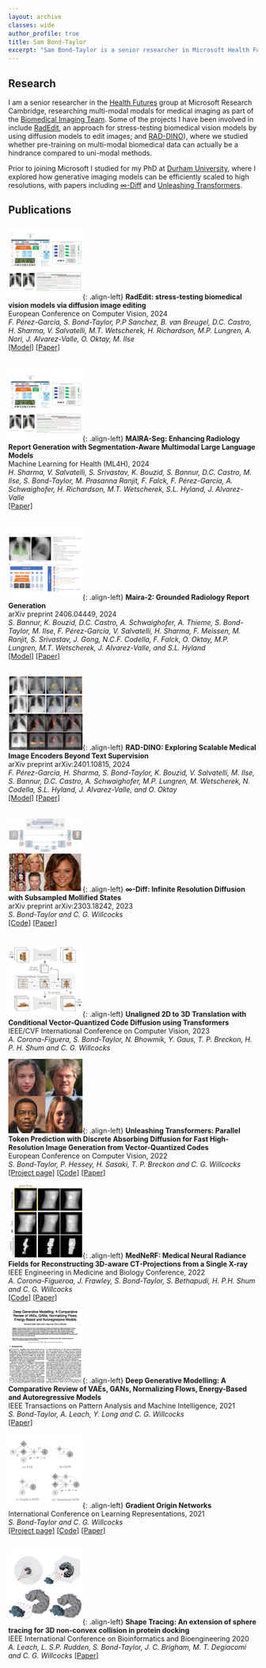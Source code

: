 ```yaml
---
layout: archive
classes: wide
author_profile: true
title: Sam Bond-Taylor
excerpt: "Sam Bond-Taylor is a senior researcher in Microsoft Health Futures UK."
---
```


## Research
I am a senior researcher in the [Health Futures](https://www.microsoft.com/en-us/research/research-area/medical-health-genomics) group at Microsoft Research Cambridge, researching multi-modal modals for medical imaging as part of the [Biomedical Imaging Team](https://www.microsoft.com/en-us/research/group/biomedical-imaging). Some of the projects I have been involved in include [RadEdit](https://arxiv.org/abs/2312.12865), an approach for stress-testing biomedical vision models by using diffusion models to edit images; and [RAD-DINO](https://arxiv.org/abs/2401.10815)), where we studied whether pre-training on multi-modal biomedical data can actually be a hindrance compared to uni-modal methods.

Prior to joining Microsoft I studied for my PhD at [Durham University](https://www.durham.ac.uk/), where I explored how generative imaging models can be efficiently scaled to high resolutions, with papers including [$\infty$-Diff](https://arxiv.org/abs/2303.18242) and [Unleashing Transformers](https://arxiv.org/abs/2111.12701).


## Publications

![image-left](/assets/images/MAIRASeg_thumbnail.png){: .align-left}
**RadEdit: stress-testing biomedical vision models via diffusion image editing** <br/>
European Conference on Computer Vision, 2024 <br/>
*F. Pérez-García, S. Bond-Taylor, P.P Sanchez, B. van Breugel, D.C. Castro, H. Sharma, V. Salvatelli, M.T. Wetscherek, H. Richardson, M.P. Lungren, A. Nori, J. Alvarez-Valle, O. Oktay, M. Ilse* <br/>
[[Model]](https://huggingface.co/microsoft/radedit) [[Paper]](https://link.springer.com/chapter/10.1007/978-3-031-73254-6_21) <br/><br/>


![image-left](/assets/images/MAIRASeg_thumbnail.png){: .align-left}
**MAIRA-Seg: Enhancing Radiology Report Generation with Segmentation-Aware Multimodal Large Language Models** <br/>
Machine Learning for Health (ML4H), 2024 <br/>
*H. Sharma, V. Salvatelli, S. Srivastav, K. Bouzid, S. Bannur, D.C. Castro, M. Ilse, S. Bond-Taylor, M. Prasanna Ranjit, F. Falck, F. Pérez-García, A. Schwaighofer, H. Richardson, M.T. Wetscherek, S.L. Hyland, J. Alvarez-Valle* <br/>
[[Paper]](https://arxiv.org/abs/2411.11362) <br/><br/>

<!--- TODO: Make images more rectangular to work better on mobile devices -->
![image-left](/assets/images/MAIRA2_thumbnail.png){: .align-left}
**Maira-2: Grounded Radiology Report Generation** <br/>
arXiv preprint 2406.04449, 2024 <br/>
*S. Bannur, K. Bouzid, D.C. Castro, A. Schwaighofer, A. Thieme, S. Bond-Taylor, M. Ilse, F. Pérez-García, V. Salvatelli, H. Sharma, F. Meissen, M. Ranjit, S. Srivastav, J. Gong, N.C.F. Codella, F. Falck, O. Oktay, M.P. Lungren, M.T. Wetscherek, J. Alvarez-Valle, and S.L. Hyland* <br/>
[[Model]](https://huggingface.co/microsoft/maira-2) [[Paper]](https://arxiv.org/abs/2406.04449) <br/><br/>

<!--- TODO: Make images more rectangular to work better on mobile devices -->
![image-left](/assets/images/RADDINO_thumbnail.png){: .align-left}
**RAD-DINO: Exploring Scalable Medical Image Encoders Beyond Text Supervision** <br/>
arXiv preprint arXiv:2401.10815, 2024 <br/>
*F. Pérez-García, H. Sharma, S. Bond-Taylor, K. Bouzid, V. Salvatelli, M. Ilse, S. Bannur, D.C. Castro, A. Schwaighofer, M.P. Lungren, M. Wetscherek, N. Codella, S.L. Hyland, J. Alvarez-Valle, and O. Oktay* <br/>
[[Model]](https://huggingface.co/microsoft/rad-dino) [[Paper]](https://arxiv.org/abs/2401.10815) <br/><br/>

<!--- TODO: Make images more rectangular to work better on mobile devices -->
![image-left](/assets/images/infty-diff-thumbnail.png){: .align-left}
**$\infty$-Diff: Infinite Resolution Diffusion with Subsampled Mollified States** <br/>
arXiv preprint arXiv:2303.18242, 2023 <br/>
*S. Bond-Taylor and C. G. Willcocks* <br/>
[[Code]](https://github.com/samb-t/infty-diff) [[Paper]](https://arxiv.org/abs/2303.18242) <br/><br/>

![image-left](/assets/images/unaligned-2d-3d-thumbnail.png){: .align-left}
**Unaligned 2D to 3D Translation with Conditional Vector-Quantized Code Diffusion using Transformers** <br/>
IEEE/CVF International Conference on Computer Vision, 2023 <br/>
*A. Corona-Figuera, S. Bond-Taylor, N. Bhowmik, Y. Gaus, T. P. Breckon, H. P. H. Shum and C. G. Willcocks* <br/>

![image-left](/assets/images/unleashing_transformers_thumbnail.png){: .align-left}
**Unleashing Transformers: Parallel Token Prediction with Discrete Absorbing Diffusion for Fast High-Resolution Image Generation from Vector-Quantized Codes** <br/>
European Conference on Computer Vision, 2022 <br/>
*S. Bond-Taylor, P. Hessey, H. Sasaki, T. P. Breckon and C. G. Willcocks* <br/>
[[Project page]](https://samb-t.github.io/unleashing-transformers) [[Code]](https://github.com/samb-t/unleashing-transformers)  [[Paper]](https://arxiv.org/abs/2111.12701)

![image-left](/assets/images/mednerf_thumbnail.png){: .align-left}
**MedNeRF: Medical Neural Radiance Fields for Reconstructing 3D-aware CT-Projections from a Single X-ray** <br/>
IEEE Engineering in Medicine and Biology Conference, 2022 <br/>
*A. Corona-Figueroa, J. Frawley, S. Bond-Taylor, S. Bethapudi, H. P.H. Shum and C. G. Willcocks* <br/>
[[Code]]([https://github.com/samb-t/unleashing-transformers](https://github.com/abrilcf/mednerf))  [[Paper]]([https://arxiv.org/abs/2111.12701](https://arxiv.org/abs/2202.01020))

![image-left](/assets/images/deep_generative_modelling_front.png){: .align-left}
**Deep Generative Modelling: A Comparative Review of VAEs, GANs, Normalizing Flows, Energy-Based and Autoregressive Models** <br/>
IEEE Transactions on Pattern Analysis and Machine Intelligence, 2021 <br/>
*S. Bond-Taylor, A. Leach, Y. Long and C. G. Willcocks* <br/>
[[Paper]](https://ieeexplore.ieee.org/document/9555209)

![image-left](/assets/images/GON-image-150.png){: .align-left}
**Gradient Origin Networks** <br/>
International Conference on Learning Representations, 2021 <br/>
*S. Bond-Taylor and C. G. Willcocks* <br/>
[[Project page]](https://cwkx.github.io/data/GON/) [[Code]](https://github.com/cwkx/GON) [[Paper]](https://arxiv.org/abs/2007.02798) <br/><br/>

![image-left](/assets/images/shape-tracing-150.png){: .align-left}
**Shape Tracing: An extension of sphere tracing for 3D non-convex collision in protein docking** <br/>
IEEE International Conference on Bioinformatics and Bioengineering 2020<br/>
*A. Leach, L. S.P. Rudden, S. Bond-Taylor, J. C. Brigham, M. T. Degiacomi and C. G. Willcocks*
[[Paper]](https://ieeexplore.ieee.org/abstract/document/9288105)
